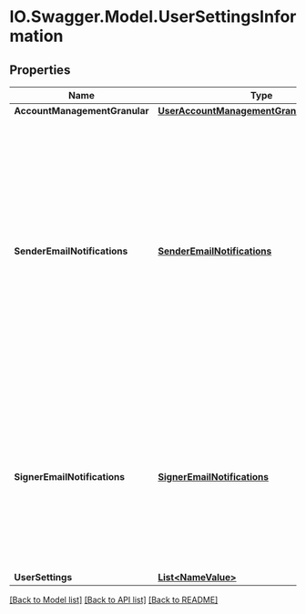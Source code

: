 # IO.Swagger.Model.UserSettingsInformation
## Properties

Name | Type | Description | Notes
------------ | ------------- | ------------- | -------------
**AccountManagementGranular** | [**UserAccountManagementGranularInformation**](UserAccountManagementGranularInformation.md) |  | [optional] 
**SenderEmailNotifications** | [**SenderEmailNotifications**](SenderEmailNotifications.md) |   An array of email notifications that sets the email the user receives when they are a sender. When the specific email notification is set to true, the user will receive those types of email notifications from DocuSign.   The user inherits the default account sender email notification settings when the user is created. The email notifications are:  * envelopeComplete * changedSigner  * senderEnvelopeDeclined  * withdrawnConsent  * recipientViewed  * deliveryFailed    | [optional] 
**SignerEmailNotifications** | [**SignerEmailNotifications**](SignerEmailNotifications.md) | An array of email notifications that specifies the email the user receives when they are a sender. When the specific email notification is set to true, the user receives those types of email notifications from DocuSign. The user inherits the default account sender email notification settings when the user is created. | [optional] 
**UserSettings** | [**List&lt;NameValue&gt;**](NameValue.md) |  | [optional] 

[[Back to Model list]](../README.md#documentation-for-models) [[Back to API list]](../README.md#documentation-for-api-endpoints) [[Back to README]](../README.md)

